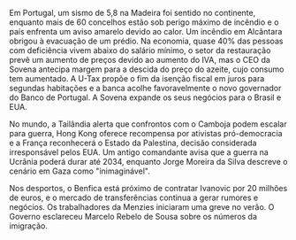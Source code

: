Em Portugal, um sismo de 5,8 na Madeira foi sentido no continente, enquanto mais de 60 concelhos estão sob perigo máximo de incêndio e o país enfrenta um aviso amarelo devido ao calor. Um incêndio em Alcântara obrigou à evacuação de um prédio. Na economia, quase 40% das pessoas com deficiência vivem abaixo do salário mínimo, o setor da restauração prevê um aumento de preços devido ao aumento do IVA, mas o CEO da Sovena antecipa margem para a descida do preço do azeite, cujo consumo tem aumentado. A U-Tax propõe o fim da isenção fiscal em juros para segundas habitações e a banca acolhe favoravelmente o novo governador do Banco de Portugal. A Sovena expande os seus negócios para o Brasil e EUA.

No mundo, a Tailândia alerta que confrontos com o Camboja podem escalar para guerra, Hong Kong oferece recompensa por ativistas pró-democracia e a França reconhecerá o Estado da Palestina, decisão considerada irresponsável pelos EUA. Um antigo comandante avisa que a guerra na Ucrânia poderá durar até 2034, enquanto Jorge Moreira da Silva descreve o cenário em Gaza como "inimaginável".

Nos desportos, o Benfica está próximo de contratar Ivanovic por 20 milhões de euros, e o mercado de transferências continua a gerar rumores e negócios. Os trabalhadores da Menzies iniciaram uma greve no verão. O Governo esclareceu Marcelo Rebelo de Sousa sobre os números da imigração.